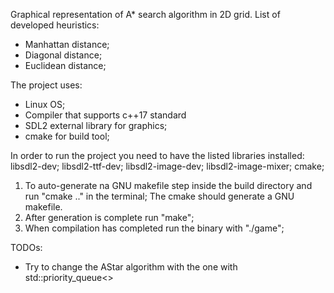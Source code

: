 Graphical representation of A* search algorithm in 2D grid.
List of developed heuristics: 
- Manhattan distance;
- Diagonal distance;
- Euclidean distance;

The project uses:

- Linux OS;
- Compiler that supports c++17 standard
- SDL2 external library for graphics;
- cmake for build tool;

In order to run the project you need to have the listed libraries installed:
libsdl2-dev;
libsdl2-ttf-dev;
libsdl2-image-dev;
libsdl2-image-mixer;
cmake;

1) To auto-generate na GNU makefile step inside the build directory
and run "cmake .." in the terminal; The cmake should generate a GNU makefile.
2) After generation is complete run "make";
3) When compilation has completed run the binary with "./game";

TODOs:
 - Try to change the AStar algorithm with the one with std::priority_queue<>